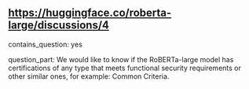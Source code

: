 ## https://huggingface.co/roberta-large/discussions/4

contains_question: yes

question_part: We would like to know if the RoBERTa-large model has certifications of any type that meets functional security requirements or other similar ones, for example: Common Criteria.